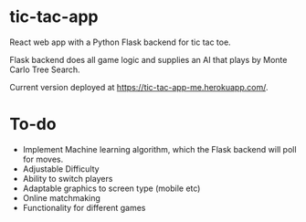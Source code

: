 # tic-tac-app

React web app with a Python Flask backend for tic tac toe.

Flask backend does all game logic and supplies an AI that plays by Monte Carlo Tree Search.

Current version deployed at https://tic-tac-app-me.herokuapp.com/.

# To-do
* Implement Machine learning algorithm, which the Flask backend will poll for moves.
* Adjustable Difficulty
* Ability to switch players
* Adaptable graphics to screen type (mobile etc)
* Online matchmaking
* Functionality for different games
